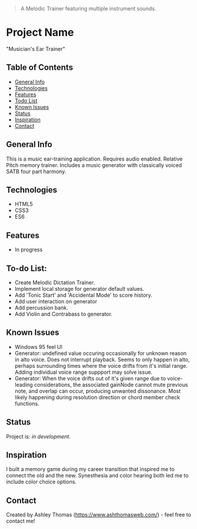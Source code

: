 > A Melodic Trainer featuring multiple instrument sounds.

# Project Name
"Musician's Ear Trainer"

## Table of Contents
* [General Info](#general-info)
* [Technologies](#technologies)
* [Features](#features)
* [Todo List](#todo-list)
* [Known Issues](#known-issues)
* [Status](#status)
* [Inspiration](#inspiration)
* [Contact](#contact)

## General Info
This is a music ear-training application. Requires audio enabled. Relative Pitch memory trainer. Includes a music generator with classically voiced SATB four part harmony.

## Technologies
* HTML5
* CSS3
* ES6

## Features
* In progress

## To-do List:
* Create Melodic Dictation Trainer.
* Implement local storage for generator default values.
* Add 'Tonic Start' and 'Accidental Mode' to score history.
* Add user interaction on generator 
* Add percussion bank.
* Add Violin and Contrabass to generator.
## Known Issues
* Windows 95 feel UI
* Generator: undefined value occuring occasionally for unknown reason in alto voice. Does not interrupt playback. Seems to only happen in alto, perhaps surrounding times where the voice drifts from it's initial range. Adding individual voice range suppport may solve issue. 
* Generator: When the voice drifts out of it's given range due to voice-leading considerations, the associated gainNode cannot mute previous note, and overlap can occur, producing unwanted dissonance. Most likely happening during resolution direction or chord member check functions.


## Status
Project is: _in development_.

## Inspiration
I built a memory game during my career transition that inspired me to connect the old and the new. Synesthesia and color hearing both led me to include color choice options. 

## Contact
Created by Ashley Thomas (https://www.ashthomasweb.com/) - feel free to contact me!
